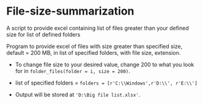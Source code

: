 # File-size-summarization

A script to provide excel containing list of files greater than your defined size for list of defined folders 

Program to provide excel of files with size greater than specified size, default = 200 MB, in list of specified folders, with file size, extension.

- To change file size to your desired value, change 200 to what you look for in ```folder_files(folder = i, size = 200)```.

- list of specified folders =  ```folders = [r'C:\\Windows',r'D:\\', r'E:\\']```
- Output will be stored at ```'D:\Big file list.xlsx'```.


